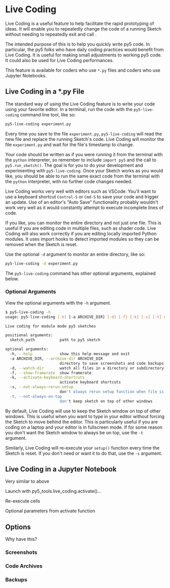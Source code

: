 # Live Coding

Live Coding is a useful feature to help facilitate the rapid prototyping of ideas. It will enable you to repeatedly change the code of a running Sketch without needing to repeatedly exit and call [](/reference/sketch_run_sketch).

The intended purpose of this is to help you quickly write py5 code. In particular, the py5 folks who have daily coding practices would benefit from Live Coding. It is useful for making small adjustments to working py5 code. It could also be used for Live Coding performances.

This feature is available for coders who use `*.py` files and coders who use Jupyter Notebooks.

## Live Coding in a *.py File

The standard way of using the Live Coding feature is to write your code using your favorite editor. In a terminal, run the code with the `py5-live-coding` command line tool, like so:

```bash
py5-live-coding experiment.py
```

Every time you save to the file `experiment.py`, `py5-live-coding` will read the new file and replace the running Sketch's code. Live Coding will monitor the file `experiment.py` and wait for the file's timestamp to change.

Your code should be written as if you were running it from the terminal with the `python` interpreter, so remember to include `import py5` and the call to `py5.run_sketch()`. The goal is for you to do your development and experimenting with `py5-live-coding`. Once your Sketch works as you would like, you should be able to run the same exact code from the terminal with the `python` interpreter, with no further code changes needed.

Live Coding works very well with editors such as VSCode. You'll want to use a keyboard shortcut `Control-S` or `Cmd-S` to save your code and trigger an update. Use of an editor's "Auto Save" functionality probably wouldn't work very well as it would constantly attempt to execute incomplete lines of code.

If you like, you can monitor the entire directory and not just one file. This is useful if you are editing code in multiple files, such as shader code. Live Coding will also work correctly if you are editing locally imported Python modules. It uses import hooks to detect imported modules so they can be removed when the Sketch is reset.

Use the optional `-d` argument to monitor an entire directory, like so:

```bash
py5-live-coding -d experiment.py
```

The `py5-live-coding` command has other optional arguments, explained below.

### Optional Arguments

View the optional arguments with the `-h` argument.

```bash
$ py5-live-coding -h
usage: py5-live-coding [-h] [-a ARCHIVE_DIR] [-d] [-f] [-k] [-s] [-t] sketch_path

Live coding for module mode py5 sketches

positional arguments:
  sketch_path           path to py5 sketch

optional arguments:
  -h, --help            show this help message and exit
  -a ARCHIVE_DIR, --archive-dir ARCHIVE_DIR
                        directory to save screenshots and code backups
  -d, --watch-dir       watch all files in a directory or subdirectory for changes
  -f, --show-framerate  show framerate
  -k, --activate-keyboard-shortcuts
                        activate keyboard shortcuts
  -s, --not-always-rerun-setup
                        don't always rerun setup function when file is updated
  -t, --not-always-on-top
                        don't keep sketch on top of other windows
```

By default, Live Coding will use [](/reference/py5surface_set_always_on_top) to keep the Sketch window on top of other windows. This is useful when you want to type in your editor without forcing the Sketch to move behind the editor. This is particularly useful if you are coding on a laptop and your editor is in fullscreen mode. If for some reason you don't want the Sketch window to always be on top, use the `-t` argument.

Similarly, Live Coding will re-execute your `setup()` function every time the Sketch is reset. If you don't need or want it to do that, use the `-s` argument.

## Live Coding in a Jupyter Notebook

Very similar to above

Launch with py5_tools.live_coding.activate()...

Re-execute cells

Optional parameters from activate function

## Options

Why have this?

### Screenshots

### Code Archives

### Backups
